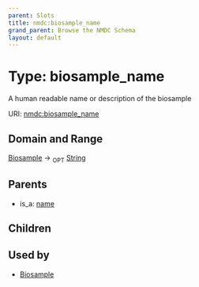 ```yaml
---
parent: Slots
title: nmdc:biosample_name
grand_parent: Browse the NMDC Schema
layout: default
---
```


# Type: biosample_name


A human readable name or description of the biosample

URI: [nmdc:biosample_name](https://microbiomedata/meta/biosample_name)

## Domain and Range

[Biosample](Biosample.md) ->  <sub>OPT</sub> [String](types/String.md)

## Parents

 *  is_a: [name](name.md)

## Children


## Used by

 * [Biosample](Biosample.md)
